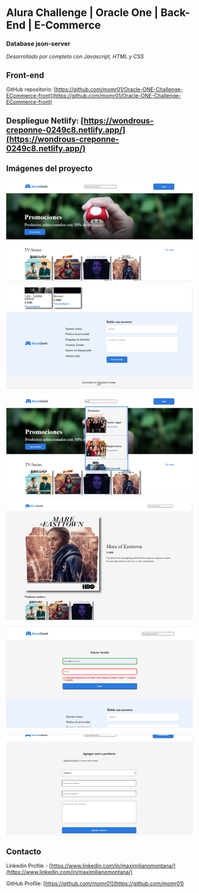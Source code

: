 # Alura Challenge | Oracle One | Back-End | E-Commerce

### Database json-server

_Desarrollado por completo con Javascript, HTML y CSS_

## Front-end

GitHub repositorio: [https://github.com/momr01/Oracle-ONE-Challenge-ECommerce-front](https://github.com/momr01/Oracle-ONE-Challenge-ECommerce-front)

## Despliegue Netlify: [https://wondrous-creponne-0249c8.netlify.app/](https://wondrous-creponne-0249c8.netlify.app/)

## Imágenes del proyecto

![Gral1](https://github.com/momr01/Oracle-ONE-Challenge-ECommerce-front/blob/main/assets/proyecto-propio/gral1.PNG)

![Gral2](https://github.com/momr01/Oracle-ONE-Challenge-ECommerce-front/blob/main/assets/proyecto-propio/gral2.PNG)

![Gral3](https://github.com/momr01/Oracle-ONE-Challenge-ECommerce-front/blob/main/assets/proyecto-propio/gral3.PNG)

![Gral4](https://github.com/momr01/Oracle-ONE-Challenge-ECommerce-front/blob/main/assets/proyecto-propio/gral5.PNG)

![Gral5](https://github.com/momr01/Oracle-ONE-Challenge-ECommerce-front/blob/main/assets/proyecto-propio/gral7.PNG)

![Gral6](https://github.com/momr01/Oracle-ONE-Challenge-ECommerce-front/blob/main/assets/proyecto-propio/gral9.PNG)


## Contacto

Linkedin Profile - [https://www.linkedin.com/in/maximilianomontana/](https://www.linkedin.com/in/maximilianomontana/)

GitHub Profile: [https://github.com/momr01](https://github.com/momr01)
